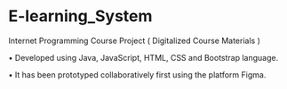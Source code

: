 # E-learning_System
Internet Programming Course Project ( Digitalized Course Materials )

• Developed using Java, JavaScript, HTML, CSS and Bootstrap language.

• It has been prototyped collaboratively first using the platform Figma.
